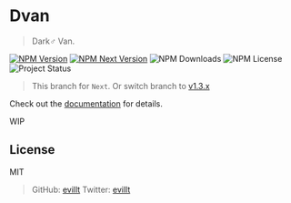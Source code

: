 # Dvan
> Dark♂ Van.

[![NPM Version](https://flat.badgen.net/npm/v/dvan?icon=npm)](https://npmjs.com/package/dvan)
[![NPM Next Version](https://flat.badgen.net/npm/v/dvan/next?icon=npm)](https://npmjs.com/package/dvan/next)
![NPM Downloads](https://flat.badgen.net/npm/dt/dvan)
![NPM License](https://flat.badgen.net/npm/license/dvan)
![Project Status](https://flat.badgen.net/badge/status/alpha/yellow)

> This branch for `Next`. Or switch branch to [v1.3.x](https://github.com/evillt/dvan/tree/v1.3.x)

Check out the [documentation](https://dvan.evila.me) for details.

WIP

## License
MIT
> GitHub: [evillt](https://github.com/evillt)
> Twitter: [evillt](https://twitter.com/evillt)
